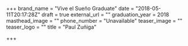 +++
brand_name = "Vive el Sueño Graduate"
date = "2018-05-11T20:17:28Z"
draft = true
external_url = ""
graduation_year = 2018
masthead_image = ""
phone_number = "Unavailable"
teaser_image = ""
teaser_logo = ""
title = "Paul Zuñiga"

+++
